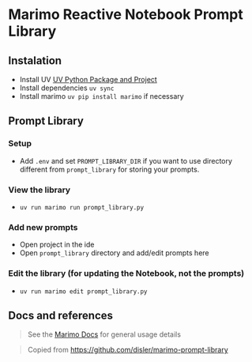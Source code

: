 # Marimo Reactive Notebook Prompt Library

## Instalation

- Install UV [UV Python Package and Project](https://docs.astral.sh/uv/getting-started/installation/)
- Install dependencies `uv sync`
- Install marimo `uv pip install marimo` if necessary

## Prompt Library

### Setup

- Add `.env` and set `PROMPT_LIBRARY_DIR` if you want to use directory different from `prompt_library` for storing your prompts.

### View the library

- `uv run marimo run prompt_library.py`

### Add new prompts

- Open project in the ide
- Open `prompt_library` directory and add/edit prompts here

### Edit the library (for updating the Notebook, not the prompts)

- `uv run marimo edit prompt_library.py`

## Docs and references

> See the [Marimo Docs](https://docs.marimo.io/index.html) for general usage details

> Copied from https://github.com/disler/marimo-prompt-library